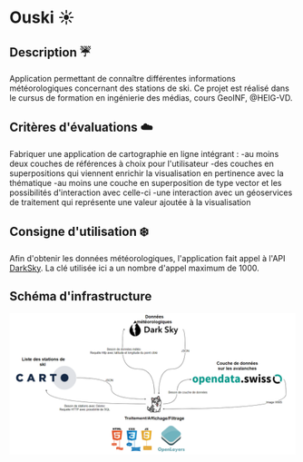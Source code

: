# Ouski :sunny:



## Description :umbrella:
Application permettant de connaître différentes informations météorologiques concernant des stations de ski.
Ce projet est réalisé dans le cursus de formation en ingénierie des médias, cours GeoINF, @HEIG-VD.


## Critères d'évaluations :cloud:
Fabriquer une application de cartographie en ligne intégrant :
    -au moins deux couches de références à choix pour l'utilisateur
    -des couches en superpositions qui viennent enrichir la visualisation en pertinence avec la thématique
    -au moins une couche en superposition de type vector et les possibilités d'interaction avec celle-ci
    -une interaction avec un géoservices de traitement qui représente une valeur ajoutée à la visualisation


## Consigne d'utilisation :snowflake:
Afin d'obtenir les données météorologiques, l'application fait appel à l'API [DarkSky](https://darksky.net).
La clé utilisée ici a un nombre d'appel maximum de 1000.

## Schéma d'infrastructure

![alt text](https://github.com/sebibigbob8/ouski/blob/master/images/infra.PNG)
      

